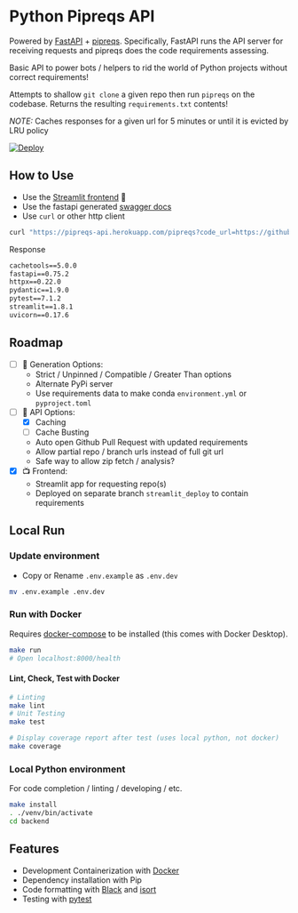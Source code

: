 # Python Pipreqs API

Powered by [FastAPI](https://github.com/tiangolo/fastapi) + [pipreqs](https://github.com/bndr/pipreqs).
Specifically, FastAPI runs the API server for receiving requests and pipreqs does the code requirements assessing.

Basic API to power bots / helpers to rid the world of Python projects without correct requirements!

Attempts to shallow `git clone` a given repo then run `pipreqs` on the codebase.
Returns the resulting `requirements.txt` contents!

*NOTE:* Caches responses for a given url for 5 minutes or until it is evicted by LRU policy

[![Deploy](https://www.herokucdn.com/deploy/button.svg)](https://heroku.com/deploy?template=https://github.com/gerardrbentley/pipreqs-api)

## How to Use

- Use the [Streamlit frontend](https://share.streamlit.io/gerardrbentley/pipreqs-api/streamlit_deploy/streamlit_app/streamlit_app.py) 🎈
- Use the fastapi generated [swagger docs](https://pipreqs-api.herokuapp.com/docs#/default/pipreqs_endpoint_pipreqs_get)
- Use `curl` or other http client

```sh
curl "https://pipreqs-api.herokuapp.com/pipreqs?code_url=https://github.com/gerardrbentley/pipreqs-api"
```

Response
```txt
cachetools==5.0.0
fastapi==0.75.2
httpx==0.22.0
pydantic==1.9.0
pytest==7.1.2
streamlit==1.8.1
uvicorn==0.17.6
```

## Roadmap

- [ ] 🧪 Generation Options:
  - Strict / Unpinned / Compatible / Greater Than options
  - Alternate PyPi server
  - Use requirements data to make conda `environment.yml` or `pyproject.toml`
- [ ] 🤖 API Options:
  - [x] Caching
  - [ ] Cache Busting
  - Auto open Github Pull Request with updated requirements
  - Allow partial repo / branch urls instead of full git url
  - Safe way to allow zip fetch / analysis?
- [x] 📺 Frontend:
  - Streamlit app for requesting repo(s)
  - Deployed on separate branch `streamlit_deploy` to contain requirements

## Local Run

### Update environment

- Copy or Rename `.env.example` as `.env.dev`

```sh
mv .env.example .env.dev
```

### Run with Docker

Requires [docker-compose](https://docs.docker.com/compose/install/) to be installed (this comes with Docker Desktop).

```sh
make run
# Open localhost:8000/health
```

#### Lint, Check, Test with Docker

```sh
# Linting
make lint
# Unit Testing
make test

# Display coverage report after test (uses local python, not docker)
make coverage
```

### Local Python environment

For code completion / linting / developing / etc.

```sh
make install
. ./venv/bin/activate
cd backend
```

## Features

- Development Containerization with [Docker](https://docs.docker.com/)
- Dependency installation with Pip
- Code formatting with [Black](https://black.readthedocs.io/en/stable/) and [isort](https://github.com/PyCQA/isort)
- Testing with [pytest](https://docs.pytest.org/en/6.2.x/getting-started.html)
